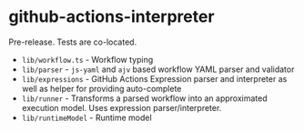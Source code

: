 # github-actions-interpreter

Pre-release. Tests are co-located.

- `lib/workflow.ts` - Workflow typing
- `lib/parser` - `js-yaml` and `ajv` based workflow YAML parser and validator
- `lib/expressions` - GitHub Actions Expression parser and interpreter as well as helper for providing auto-complete
- `lib/runner` - Transforms a parsed workflow into an approximated execution model. Uses expression parser/interpreter.
- `lib/runtimeModel` - Runtime model